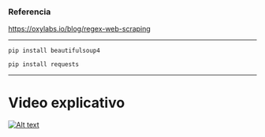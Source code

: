 ### Referencia
https://oxylabs.io/blog/regex-web-scraping

---

```
pip install beautifulsoup4
```
```
pip install requests
```

---

# Video explicativo

[![Alt text](https://img.youtube.com/vi/A0rcbyC-TGk/0.jpg)](https://www.youtube.com/watch?v=A0rcbyC-TGk)

